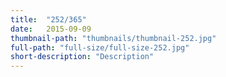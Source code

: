 ```yaml
---
title:  "252/365"
date:   2015-09-09
thumbnail-path: "thumbnails/thumbnail-252.jpg"
full-path: "full-size/full-size-252.jpg"
short-description: "Description"
---
```


